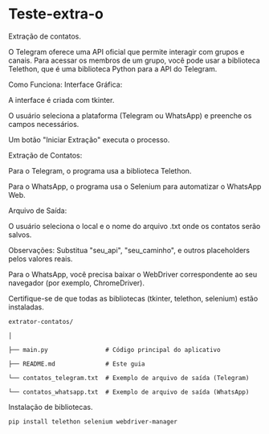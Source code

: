 # Teste-extra-o
Extração de contatos.

O Telegram oferece uma API oficial que permite interagir com grupos e canais. Para acessar os membros de um grupo, você pode usar a biblioteca Telethon, que é uma biblioteca Python para a API do Telegram.

Como Funciona:
Interface Gráfica:

A interface é criada com tkinter.

O usuário seleciona a plataforma (Telegram ou WhatsApp) e preenche os campos necessários.

Um botão "Iniciar Extração" executa o processo.

Extração de Contatos:

Para o Telegram, o programa usa a biblioteca Telethon.

Para o WhatsApp, o programa usa o Selenium para automatizar o WhatsApp Web.

Arquivo de Saída:

O usuário seleciona o local e o nome do arquivo .txt onde os contatos serão salvos.

Observações:
Substitua "seu_api", "seu_caminho", e outros placeholders pelos valores reais.

Para o WhatsApp, você precisa baixar o WebDriver correspondente ao seu navegador (por exemplo, ChromeDriver).

Certifique-se de que todas as bibliotecas (tkinter, telethon, selenium) estão instaladas.

````
extrator-contatos/

│

├── main.py                # Código principal do aplicativo

├── README.md              # Este guia

└── contatos_telegram.txt  # Exemplo de arquivo de saída (Telegram)

└── contatos_whatsapp.txt  # Exemplo de arquivo de saída (WhatsApp)

````

Instalação de bibliotecas.
````
pip install telethon selenium webdriver-manager
````
